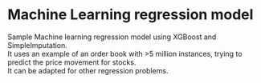 # Machine Learning regression model
Sample Machine learning regression model using XGBoost and SimpleImputation. <br>
It uses an example of an order book with >5 million instances, trying to predict the price movement for stocks. <br>
It can be adapted for other regression problems.
